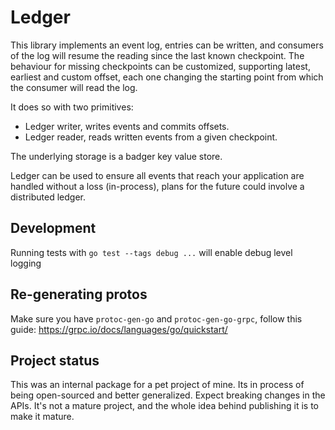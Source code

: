 # Ledger

This library implements an event log, entries can be written, and consumers
of the log will resume the reading since the last known checkpoint. The behaviour
for missing checkpoints can be customized, supporting latest, earliest and custom
offset, each one changing the starting point from which the consumer will read
the log.

It does so with two primitives:

* Ledger writer, writes events and commits offsets.
* Ledger reader, reads written events from a given checkpoint.

The underlying storage is a badger key value store.

Ledger can be used to ensure all events that reach your application
are handled without a loss (in-process), plans for the future could
involve a distributed ledger.

## Development

Running tests with `go test --tags debug ...` will enable debug level logging

## Re-generating protos

Make sure you have `protoc-gen-go` and `protoc-gen-go-grpc`, follow this guide:
https://grpc.io/docs/languages/go/quickstart/

## Project status

This was an internal package for a pet project of mine. Its in process
of being open-sourced and better generalized. Expect breaking changes
in the APIs. It's not a mature project, and the whole idea behind
publishing it is to make it mature.
